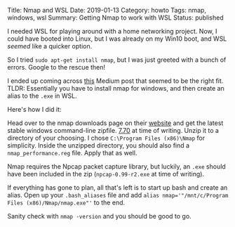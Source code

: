 Title: Nmap and WSL
Date: 2019-01-13
Category: howto
Tags: nmap, windows, wsl
Summary: Getting Nmap to work with WSL
Status: published

I needed WSL for playing around with a home networking project. Now, I could have booted into Linux, but I was already on my Win10 boot, and WSL _seemed_ like a quicker option.

So I tried `sudo apt-get install nmap`, but I was just greeted with a bunch of errors. Google to the rescue then!

I ended up coming across [this](https://medium.com/@the4rchangel/nmap-in-the-windows-bash-shell-64cadff1a689) Medium post that seemed to be the right fit. TLDR: Essentially you have to install nmap for windows, and then create an alias to the `.exe` in WSL.

Here's how I did it:

Head over to the nmap downloads page on their [website](https://nmap.org/download.html) and get the latest stable windows command-line zipfile. [7.70](https://nmap.org/dist/nmap-7.70-win32.zip) at time of writing.
Unzip it to a directory of your choosing. I chose `C:\Program Files (x86)\Nmap` for simplicity. Inside the unzipped directory, you should also find a `nmap_performance.reg` file. Apply that as well.

Nmap requires the Npcap packet capture library, but luckily, an `.exe` should have been included in the zip (`npcap-0.99-r2.exe` at time of writing).

If everything has gone to plan, all that's left is to start up bash and create an alias. Open up your `.bash_aliases` file and add `alias nmap='"/mnt/c/Program Files (x86)/Nmap/nmap.exe"'` to the end. 

Sanity check with `nmap -version` and you should be good to go.
